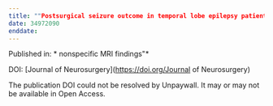 ```yaml
---
title: ""Postsurgical seizure outcome in temporal lobe epilepsy patients with normal or subtle"
date: 34972090
enddate:
---
```


Published in: * nonspecific MRI findings"*

DOI: [Journal of Neurosurgery](https://doi.org/Journal of Neurosurgery)

The publication DOI could not be resolved by Unpaywall. It may or may not be available in Open Access.


